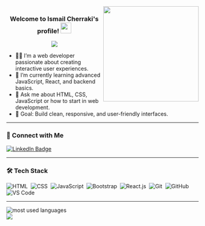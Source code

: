 <img width="250" align="right" src="https://c.tenor.com/_DOBjnGspYAAAAAM/code-coding.gif">

<h3 align="center">
  Welcome to Ismail Cherraki's profile!
  <img src="https://media.giphy.com/media/hvRJCLFzcasrR4ia7z/giphy.gif" width="28">
</h3>

<!-- Typing SVG by DenverCoder1 -->
<p align="center">
  <a href="https://github.com/DenverCoder1/readme-typing-svg"><img src="https://readme-typing-svg.herokuapp.com/?lines=Frontend%20Web%20Developer;Always%20learning%20new%20things&font=Fira%20Code&center=true&width=440&height=45&color=f75c7e&vCenter=true&size=22"></a>
</p> 

- 👨‍💻 I’m a web developer passionate about creating interactive user experiences.
- 🌱 I’m currently learning advanced JavaScript, React, and backend basics.
- 💬 Ask me about HTML, CSS, JavaScript or how to start in web development.
- 🎯 Goal: Build clean, responsive, and user-friendly interfaces.

---

### 🔗 Connect with Me

<a href="https://www.linkedin.com/in/ismail-cherraki-438213307/" target="_blank">
  <img src="https://img.shields.io/badge/LinkedIn-Ismail%20Cherraki-blue?style=for-the-badge&logo=linkedin&logoColor=white" alt="LinkedIn Badge"/>
</a>

---

### 🛠️ Tech Stack  
![HTML](https://img.shields.io/badge/-HTML-05122A?style=flat&logo=HTML5)&nbsp;
![CSS](https://img.shields.io/badge/-CSS-05122A?style=flat&logo=CSS3&logoColor=1572B6)&nbsp;
![JavaScript](https://img.shields.io/badge/-JavaScript-05122A?style=flat&logo=javascript)&nbsp;
![Bootstrap](https://img.shields.io/badge/-Bootstrap-05122A?style=flat&logo=bootstrap&logoColor=563D7C)&nbsp;
![React.js](https://img.shields.io/badge/-React-05122A?style=flat&logo=react)&nbsp;
![Git](https://img.shields.io/badge/-Git-05122A?style=flat&logo=git)&nbsp;
![GitHub](https://img.shields.io/badge/-GitHub-05122A?style=flat&logo=github)&nbsp;
![VS Code](https://img.shields.io/badge/-VS%20Code-05122A?style=flat&logo=visual-studio-code&logoColor=007ACC)&nbsp;

---

<img align="left" src="https://github-readme-stats.vercel.app/api/top-langs?username=ismailcherraki&show_icons=true&locale=en&layout=compact&theme=radical" alt="most used languages" />
<br>
<a href="https://komarev.com/ghpvc/?username=ismailcherraki&style=for-the-badge">
    <img src="https://komarev.com/ghpvc/?username=ismailcherraki&style=for-the-badge">
</a>
